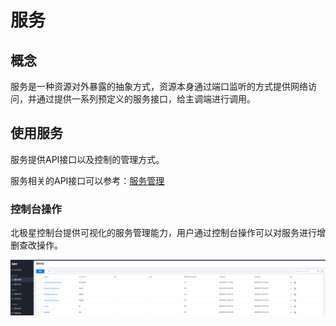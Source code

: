 
# 服务

## 概念

服务是一种资源对外暴露的抽象方式，资源本身通过端口监听的方式提供网络访问，并通过提供一系列预定义的服务接口，给主调端进行调用。

## 使用服务

服务提供API接口以及控制的管理方式。

服务相关的API接口可以参考：[服务管理](https://polarismesh.cn/zh/doc/%E5%8F%82%E8%80%83%E6%96%87%E6%A1%A3/%E6%8E%A5%E5%8F%A3%E6%96%87%E6%A1%A3/%E6%9C%8D%E5%8A%A1%E7%AE%A1%E7%90%86.html#%E6%9C%8D%E5%8A%A1%E7%AE%A1%E7%90%86)

### 控制台操作

北极星控制台提供可视化的服务管理能力，用户通过控制台操作可以对服务进行增删查改操作。

![](图片/服务/服务控制台.png)